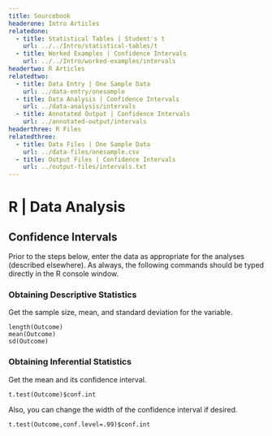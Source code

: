 ```yaml
---
title: Sourcebook
headerone: Intro Articles
relatedone:
  - title: Statistical Tables | Student's t
    url: ../../Intro/statistical-tables/t
  - title: Worked Examples | Confidence Intervals
    url: ../../Intro/worked-examples/intervals
headertwo: R Articles
relatedtwo:
  - title: Data Entry | One Sample Data
    url: ../data-entry/onesample
  - title: Data Analysis | Confidence Intervals
    url: ../data-analysis/intervals
  - title: Annotated Output | Confidence Intervals
    url: ../annotated-output/intervals
headerthree: R Files
relatedthree:
  - title: Data Files | One Sample Data
    url: ../data-files/onesample.csv
  - title: Output Files | Confidence Intervals
    url: ../output-files/intervals.txt
---
```


# R | Data Analysis

## Confidence Intervals

Prior to the steps below, enter the data as appropriate for the analyses (described elsewhere). As always, the following commands should be typed directly in the R console window.

### Obtaining Descriptive Statistics

Get the sample size, mean, and standard deviation for the variable.

```{r}
length(Outcome)
mean(Outcome)
sd(Outcome)
```

### Obtaining Inferential Statistics

Get the mean and its confidence interval.

```{r}
t.test(Outcome)$conf.int
```

Also, you can change the width of the confidence interval if desired.

```{r}
t.test(Outcome,conf.level=.99)$conf.int
```
